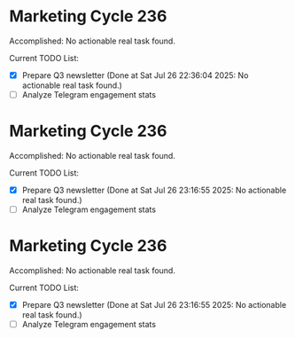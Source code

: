 # Marketing Cycle 236

Accomplished: No actionable real task found.

Current TODO List:

- [x] Prepare Q3 newsletter  (Done at Sat Jul 26 22:36:04 2025: No actionable real task found.)
- [ ] Analyze Telegram engagement stats

# Marketing Cycle 236

Accomplished: No actionable real task found.

Current TODO List:

- [x] Prepare Q3 newsletter  (Done at Sat Jul 26 23:16:55 2025: No actionable real task found.)
- [ ] Analyze Telegram engagement stats

# Marketing Cycle 236

Accomplished: No actionable real task found.

Current TODO List:

- [x] Prepare Q3 newsletter  (Done at Sat Jul 26 23:16:55 2025: No actionable real task found.)
- [ ] Analyze Telegram engagement stats